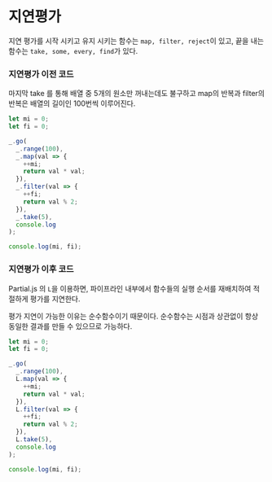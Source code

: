 # 지연평가

지연 평가를 시작 시키고 유지 시키는 함수는 ``map, filter, reject``이 있고, 끝을 내는 함수는 ``take, some, every, find``가 있다.


### 지연평가 이전 코드

마지막 take 를 통해 배열 중 5개의 원소만 꺼내는데도 불구하고 map의 반복과 filter의 반복은 배열의 길이인 100번씩 이루어진다.

```javascript
let mi = 0;
let fi = 0;

_.go(
  _.range(100),
  _.map(val => {
    ++mi;
    return val * val;
  }),
  _.filter(val => {
    ++fi;
    return val % 2;
  }),
  _.take(5),
  console.log
);

console.log(mi, fi);
```


### 지연평가 이후 코드

Partial.js 의 ``L``을 이용하면, 파이프라인 내부에서 함수들의 실행 순서를 재배치하여 적절하게 평가를 지연한다.

평가 지연이 가능한 이유는 순수함수이기 때문이다. 순수함수는 시점과 상관없이 항상 동일한 결과를 만들 수 있으므로 가능하다.

```javascript
let mi = 0;
let fi = 0;

_.go(
  _.range(100),
  L.map(val => {
    ++mi;
    return val * val;
  }),
  L.filter(val => {
    ++fi;
    return val % 2;
  }),
  L.take(5),
  console.log
);

console.log(mi, fi);
```
